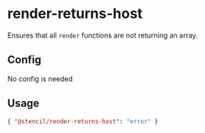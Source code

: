 # render-returns-host

Ensures that all `render` functions are not returning an array.

## Config

No config is needed

## Usage

```json
{ "@stencil/render-returns-host": "error" }
```
